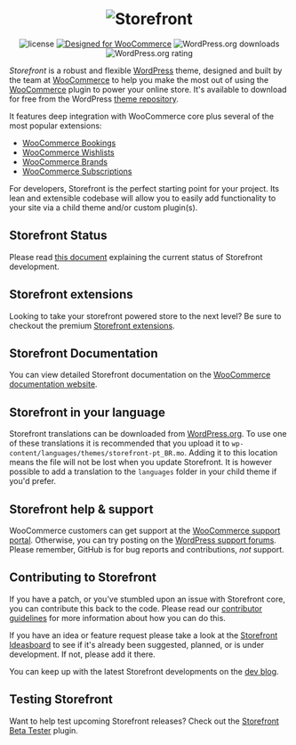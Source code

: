 <h1 align="center">
  <img src="https://storefront.files.wordpress.com/2017/02/storefront1.png?w=100&h=100&crop=1" alt="Storefront">
</h1>

<p align="center">
  <img src="https://poser.pugx.org/woocommerce/woocommerce/license" alt="license">
  <a href="https://woo.com/"><img src="http://img.shields.io/badge/Designed%20for-WooCommerce-a46497.svg" alt="Designed for WooCommerce"></a>
  <img src="https://img.shields.io/wordpress/theme/dt/storefront.svg" alt="WordPress.org downloads">
  <img src="https://img.shields.io/wordpress/theme/r/storefront.svg" alt="WordPress.org rating">
</p>

_Storefront_ is a robust and flexible [WordPress](https://wordpress.org) theme, designed and built by the team at [WooCommerce](https://woo.com/) to help you make the most out of using the [WooCommerce](https://woo.com) plugin to power your online store. It's available to download for free from the WordPress [theme repository](https://wordpress.org/themes/storefront/).

It features deep integration with WooCommerce core plus several of the most popular extensions:

-   [WooCommerce Bookings](https://woo.com/products/woocommerce-bookings/)
-   [WooCommerce Wishlists](https://woo.com/products/woocommerce-wishlists/)
-   [WooCommerce Brands](https://woo.com/products/brands/)
-   [WooCommerce Subscriptions](https://woo.com/products/woocommerce-subscriptions/)

For developers, Storefront is the perfect starting point for your project. Its lean and extensible codebase will allow you to easily add functionality to your site via a child theme and/or custom plugin(s).

## Storefront Status

Please read [this document](./STOREFRONT_STATUS.md) explaining the current status of Storefront development.

## Storefront extensions

Looking to take your storefront powered store to the next level? Be sure to checkout the premium [Storefront extensions](https://woo.com/product-category/storefront-extensions/).

## Storefront Documentation

You can view detailed Storefront documentation on the [WooCommerce documentation website](https://woo.com/documentation/themes/storefront/).

## Storefront in your language

Storefront translations can be downloaded from [WordPress.org](https://translate.wordpress.org/projects/wp-themes/storefront). To use one of these translations it is recommended that you upload it to `wp-content/languages/themes/storefront-pt_BR.mo`. Adding it to this location means the file will not be lost when you update Storefront. It is however possible to add a translation to the `languages` folder in your child theme if you'd prefer.

## Storefront help & support

WooCommerce customers can get support at the [WooCommerce support portal](https://woo.com/contact-us/). Otherwise, you can try posting on the [WordPress support forums](https://wordpress.org/support/theme/storefront/). Please remember, GitHub is for bug reports and contributions, _not_ support.

## Contributing to Storefront

If you have a patch, or you've stumbled upon an issue with Storefront core, you can contribute this back to the code. Please read our [contributor guidelines](https://github.com/woocommerce/storefront/blob/master/CONTRIBUTING.md) for more information about how you can do this.

If you have an idea or feature request please take a look at the [Storefront Ideasboard](http://ideas.woocommerce.com/forums/275029-storefront) to see if it's already been suggested, planned, or is under development. If not, please add it there.

You can keep up with the latest Storefront developments on the [dev blog](https://woocommerce.wordpress.com/category/storefront/).

## Testing Storefront

Want to help test upcoming Storefront releases? Check out the [Storefront Beta Tester](https://github.com/seb86/Storefront-Beta-Tester) plugin.
